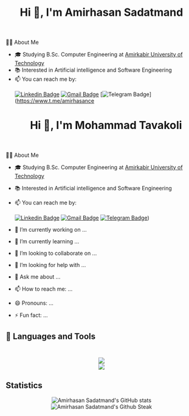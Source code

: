 <h1 align="center">
  Hi 👋, I'm Amirhasan Sadatmand<br><br>
</h1>

👨‍💻 About Me<br>

- 🎓 Studying B.Sc. Computer Engineering at [Amirkabir University of Technology](https://aut.ac.ir/)
- 📚 Interested in Artificial intelligence and Software Engineering 
- 📫 You can reach me by:<br><br>
[![Linkedin Badge](https://img.shields.io/badge/-LinkedIn-0077B5?style=for-the-badge&logo=linkedin&logoColor=white)](https://www.linkedin.com/in/amirhasance)
[![Gmail Badge](https://img.shields.io/badge/Gmail-D14836?style=for-the-badge&logo=gmail&logoColor=white)](mailto:amirhasance79@gmail.com)
[![Telegram Badge](https://img.shields.io/badge/Telegram-2CA5E0?style=for-the-badge&logo=telegram&logoColor=white)](https://www.t.me/amirhasance<h1 align="center">
  Hi 👋, I'm Mohammad Tavakoli<br><br>
</h1>

👨‍💻 About Me<br>

- 🎓 Studying B.Sc. Computer Engineering at [Amirkabir University of Technology](https://aut.ac.ir/)
- 📚 Interested in Artificial intelligence and Software Engineering 
- 📫 You can reach me by:<br><br>
[![Linkedin Badge](https://img.shields.io/badge/-LinkedIn-0077B5?style=for-the-badge&logo=linkedin&logoColor=white)](https://www.linkedin.com/in/mohammad-tavakoli-32649b21a/)
[![Gmail Badge](https://img.shields.io/badge/Gmail-D14836?style=for-the-badge&logo=gmail&logoColor=white)](mailto:mohamad.tavakoli7878@gmail.com)
[![Telegram Badge](https://img.shields.io/badge/Telegram-2CA5E0?style=for-the-badge&logo=telegram&logoColor=white)](https://www.t.me/Mohammad_ta78))

- 🔭 I’m currently working on ...
- 🌱 I’m currently learning ...
- 👯 I’m looking to collaborate on ...
- 🤔 I’m looking for help with ...
- 💬 Ask me about ...
- 📫 How to reach me: ...
- 😄 Pronouns: ...
- ⚡ Fun fact: ...

<h2>
  🔨 Languages and Tools<br><br>
</h2>

<p align="center">
  <a href="https://skillicons.dev">
    <img src="https://skillicons.dev/icons?i=golang,python,java,js,php,django,flask,arduino" /><br>
    <img src="https://skillicons.dev/icons?i=tensorflow,pytorch,postgres,mysql,mongodb,docker,linux,latex,git" />
  </a>
</p>

## Statistics

<p align="center">
  <img src="https://github-readme-stats.vercel.app/api?username=amirhasance&show_icons=true&theme=monokai" alt="Amirhasan Sadatmand's GitHub stats" /><br />
  <img src="https://github-readme-streak-stats.herokuapp.com/?user=amirhasance&theme=monokai" alt="Amirhasan Sadatmand's Github Steak" />
</p>
